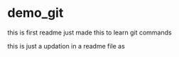 # demo_git
this is first readme just made this to learn git 
commands

this is just a updation in a readme file
as
